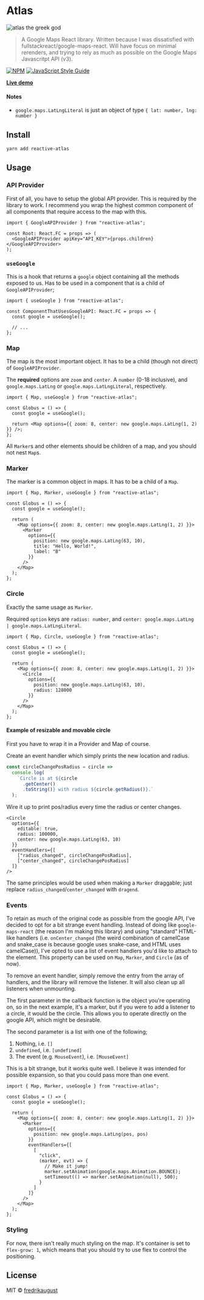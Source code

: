 # Atlas

![atlas the greek god](https://publicdomainvectors.org/photos/atlas-god.png)

> A Google Maps React library. Written because I was dissatisfied with fullstackreact/google-maps-react. Will have focus on minimal rerenders, and trying to rely as much as possible on the Google Maps Javascritpt API (v3).

[![NPM](https://img.shields.io/npm/v/reactive-atlas.svg)](https://www.npmjs.com/package/reactive-atlas) [![JavaScript Style Guide](https://img.shields.io/badge/code_style-standard-brightgreen.svg)](https://standardjs.com)

**[Live demo](https://fredrikaugust.github.io/atlas/)**

#### Notes

- `google.maps.LatLngLiteral` is just an object of type `{ lat: number, lng: number }`

## Install

```bash
yarn add reactive-atlas
```

## Usage

### API Provider

First of all, you have to setup the global API provider. This is required by
the library to work. I recommend you wrap the highest common component of all
components that require access to the map with this.

```tsx
import { GoogleAPIProvider } from "reactive-atlas";

const Root: React.FC = props => (
  <GoogleAPIProvider apiKey="API_KEY">{props.children}</GoogleAPIProvider>
);
```

### `useGoogle`

This is a hook that returns a `google` object containing all the methods
exposed to us. Has to be used in a component that is a child of
`GoogleAPIProvider`;

```tsx
import { useGoogle } from "reactive-atlas";

const ComponentThatUsesGoogleAPI: React.FC = props => {
  const google = useGoogle();

  // ...
};
```

### Map

The map is the most important object. It has to be a child (though not
direct) of `GoogleAPIProvider`.

The **required** options are `zoom` and `center`. A `number` (0-18 inclusive),
and `google.maps.LatLng` or `google.maps.LatLngLiteral`, respectively.

```tsx
import { Map, useGoogle } from "reactive-atlas";

const Globus = () => {
  const google = useGoogle();

  return <Map options={{ zoom: 8, center: new google.maps.LatLng(1, 2) }} />;
};
```

All `Marker`s and other elements should be children of a map, and you should not nest `Map`s.

### Marker

The marker is a common object in maps. It has to be a child of a `Map`.

```tsx
import { Map, Marker, useGoogle } from "reactive-atlas";

const Globus = () => {
  const google = useGoogle();

  return (
    <Map options={{ zoom: 8, center: new google.maps.LatLng(1, 2) }}>
      <Marker
        options={{
          position: new google.maps.LatLng(63, 10),
          title: "Hello, World!",
          label: "B"
        }}
      />
    </Map>
  );
};
```

### Circle

Exactly the same usage as `Marker`.

Required `option` keys are `radius: number`, and `center: google.maps.LatLng | google.maps.LatLngLiteral`.

```tsx
import { Map, Circle, useGoogle } from "reactive-atlas";

const Globus = () => {
  const google = useGoogle();

  return (
    <Map options={{ zoom: 8, center: new google.maps.LatLng(1, 2) }}>
      <Circle
        options={{
          position: new google.maps.LatLng(63, 10),
          radius: 128000
        }}
      />
    </Map>
  );
};
```

#### Example of resizable and movable circle

First you have to wrap it in a Provider and Map of course.

Create an event handler which simply prints the new location and radius.

```ts
const circleChangePosRadius = circle =>
  console.log(
    `Circle is at ${circle
      .getCenter()
      .toString()} with radius ${circle.getRadius()}.`
  );
```

Wire it up to print pos/radius every time the radius or center changes.

```tsx
<Circle
  options={{
    editable: true,
    radius: 100000,
    center: new google.maps.LatLng(63, 10)
  }}
  eventHandlers={[
    ["radius_changed", circleChangePosRadius],
    ["center_changed", circleChangePosRadius]
  ]}
/>
```

The same principles would be used when making a `Marker` draggable; just
replace `radius_changed`/`center_changed` with `dragend`.

### Events

To retain as much of the original code as possible from the google API, I've
decided to opt for a bit strange event handling. Instead of doing like
`google-maps-react` (the reason I'm making this library) and using "standard"
HTML-like handlers (i.e. `onCenter_changed` (the weird combination of
camelCase and snake_case is because google uses snake-case, and HTML uses
camelCase)), I've opted to use a list of event handlers you'd like to attach
to the element. This property can be used on `Map`, `Marker`, and `Circle`
(as of now).

To remove an event handler, simply remove the entry from the array of
handlers, and the library will remove the listener. It will also clean up all
listeners when unmounting.

The first parameter in the callback function is the object you're operating
on, so in the next example, it's a marker, but if you were to add a listener
to a circle, it would be the circle. This allows you to operate directly on
the google API, which might be desirable.

The second parameter is a list with one of the following;

1. Nothing, i.e. `[]`
2. `undefined`, i.e. `[undefined]`
3. The event (e.g. `MouseEvent`), i.e. `[MouseEvent]`

This is a bit strange, but it works quite well. I believe it was intended for
possible expansion, so that you could pass more than one event.

```tsx
import { Map, Marker, useGoogle } from "reactive-atlas";

const Globus = () => {
  const google = useGoogle();

  return (
    <Map options={{ zoom: 8, center: new google.maps.LatLng(1, 2) }}>
      <Marker
        options={{
          position: new google.maps.LatLng(pos, pos)
        }}
        eventHandlers={[
          [
            "click",
            (marker, evt) => {
              // Make it jump!
              marker.setAnimation(google.maps.Animation.BOUNCE);
              setTimeout(() => marker.setAnimation(null), 500);
            }
          ]
        ]}
      />
    </Map>
  );
};
```

### Styling

For now, there isn't really much styling on the map. It's container is set to
`flex-grow: 1`, which means that you should try to use flex to control the
positioning.

## License

MIT © [fredrikaugust](https://github.com/fredrikaugust)
